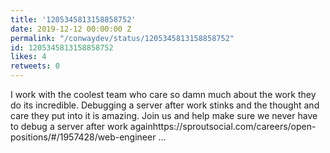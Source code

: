 ```yaml
---
title: '1205345813158858752'
date: 2019-12-12 00:00:00 Z
permalink: "/conwaydev/status/1205345813158858752"
id: 1205345813158858752
likes: 4
retweets: 0
---
```


I work with the coolest team who care so damn much about the work they do its incredible. Debugging a server after work stinks and the thought and care they put into it is amazing. Join us and help make sure we never have to debug a server after work againhttps://sproutsocial.com/careers/open-positions/#/1957428/web-engineer …
